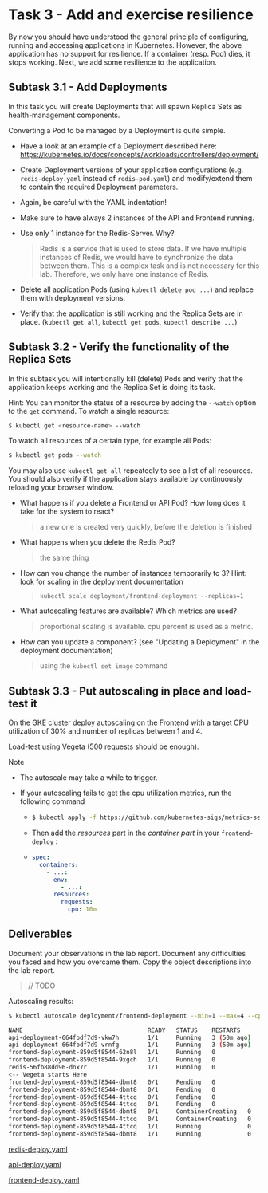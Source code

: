 # Task 3 - Add and exercise resilience

By now you should have understood the general principle of configuring, running and accessing applications in Kubernetes. However, the above application has no support for resilience. If a container (resp. Pod) dies, it stops working. Next, we add some resilience to the application.

## Subtask 3.1 - Add Deployments

In this task you will create Deployments that will spawn Replica Sets as health-management components.

Converting a Pod to be managed by a Deployment is quite simple.

  * Have a look at an example of a Deployment described here: <https://kubernetes.io/docs/concepts/workloads/controllers/deployment/>

  * Create Deployment versions of your application configurations (e.g. `redis-deploy.yaml` instead of `redis-pod.yaml`) and modify/extend them to contain the required Deployment parameters.

  * Again, be careful with the YAML indentation!

  * Make sure to have always 2 instances of the API and Frontend running. 

  * Use only 1 instance for the Redis-Server. Why?

    > Redis is a service that is used to store data. If we have multiple instances of Redis, we would have to synchronize the data between them. This is a complex task and is not necessary for this lab. Therefore, we only have one instance of Redis.

  * Delete all application Pods (using `kubectl delete pod ...`) and replace them with deployment versions.

  * Verify that the application is still working and the Replica Sets are in place. (`kubectl get all`, `kubectl get pods`, `kubectl describe ...`)

## Subtask 3.2 - Verify the functionality of the Replica Sets

In this subtask you will intentionally kill (delete) Pods and verify that the application keeps working and the Replica Set is doing its task.

Hint: You can monitor the status of a resource by adding the `--watch` option to the `get` command. To watch a single resource:

```sh
$ kubectl get <resource-name> --watch
```

To watch all resources of a certain type, for example all Pods:

```sh
$ kubectl get pods --watch
```

You may also use `kubectl get all` repeatedly to see a list of all resources.  You should also verify if the application stays available by continuously reloading your browser window.

  * What happens if you delete a Frontend or API Pod? How long does it take for the system to react?
    > a new one is created very quickly, before the deletion is finished
    
  * What happens when you delete the Redis Pod?

    > the same thing
    
  * How can you change the number of instances temporarily to 3? Hint: look for scaling in the deployment documentation

    > `kubectl scale deployment/frontend-deployment --replicas=1`
    
  * What autoscaling features are available? Which metrics are used?

    > proportional scaling is available. cpu percent is used as a metric.
    
  * How can you update a component? (see "Updating a Deployment" in the deployment documentation)

    > using the `kubectl set image` command

## Subtask 3.3 - Put autoscaling in place and load-test it

On the GKE cluster deploy autoscaling on the Frontend with a target CPU utilization of 30% and number of replicas between 1 and 4. 

Load-test using Vegeta (500 requests should be enough).

> [!NOTE]
>
> - The autoscale may take a while to trigger.
>
> - If your autoscaling fails to get the cpu utilization metrics, run the following command
>
>   - ```sh
>     $ kubectl apply -f https://github.com/kubernetes-sigs/metrics-server/releases/latest/download/components.yaml
>     ```
>
>   - Then add the *resources* part in the *container part* in your `frontend-deploy` :
>
>   - ```yaml
>     spec:
>       containers:
>         - ...:
>           env:
>             - ...:
>           resources:
>             requests:
>               cpu: 10m
>     ```
>

## Deliverables

Document your observations in the lab report. Document any difficulties you faced and how you overcame them. Copy the object descriptions into the lab report.

> // TODO



Autoscaling results:

```sh
$ kubectl autoscale deployment/frontend-deployment --min=1 --max=4 --cpu-percent=30
```


```sh
NAME                                   READY   STATUS    RESTARTS      AGE
api-deployment-664fbdf7d9-vkw7h        1/1     Running   3 (50m ago)   50m
api-deployment-664fbdf7d9-vrnfg        1/1     Running   3 (50m ago)   50m
frontend-deployment-859d5f8544-62n8l   1/1     Running   0             54s
frontend-deployment-859d5f8544-9xgch   1/1     Running   0             79s
redis-56fb88dd96-dnx7r                 1/1     Running   0             47m
<-- Vegeta starts Here
frontend-deployment-859d5f8544-dbmt8   0/1     Pending   0             0s
frontend-deployment-859d5f8544-dbmt8   0/1     Pending   0             0s
frontend-deployment-859d5f8544-4ttcq   0/1     Pending   0             0s
frontend-deployment-859d5f8544-4ttcq   0/1     Pending   0             0s 
frontend-deployment-859d5f8544-dbmt8   0/1     ContainerCreating   0             0s
frontend-deployment-859d5f8544-4ttcq   0/1     ContainerCreating   0             0s
frontend-deployment-859d5f8544-4ttcq   1/1     Running             0             2s
frontend-deployment-859d5f8544-dbmt8   1/1     Running             0             3s
```
[redis-deploy.yaml](files/redis-deploy.yaml)

[api-deploy.yaml](files/api-deploy.yaml)

[frontend-deploy.yaml](files/frontend-deploy.yaml)